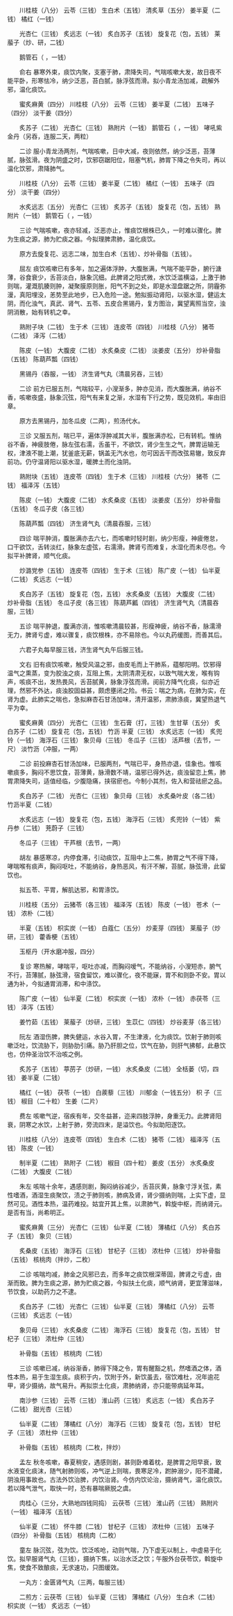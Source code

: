 <!-- { "loadSidebar": true } -->
　　川桂枝（八分） 云苓（三钱） 生白术（五钱） 清炙草（五分） 姜半夏（二钱） 橘红（一钱）

　　光杏仁（三钱） 炙远志（一钱） 炙白苏子（五钱） 旋复花（包，五钱） 莱菔子（炒、研，二钱）

　　鹅管石（ ，一钱）

　　俞右 暴寒外束，痰饮内聚，支塞于肺，肃降失司，气喘咳嗽大发，故日夜不能平卧，形寒怯冷，纳少泛恶，苔白腻，脉浮弦而滑。拟小青龙汤加减，疏解外邪，温化痰饮。

　　蜜炙麻黄（四分） 川桂枝（八分） 云苓（三钱） 姜半夏（二钱） 五味子（四分） 淡干姜（四分）

　　炙苏子（二钱） 光杏仁（三钱） 熟附片（一钱） 鹅管石（ ，一钱） 哮吼紫金丹（另吞，连服二天，两粒）

　　二诊 服小青龙汤两剂，气喘咳嗽，日中大减，夜则依然，纳少泛恶，苔薄腻，脉弦滑。夜为阴盛之时，饮邪窃踞阳位，阻塞气机，肺胃下降之令失司，再以温化饮邪，肃降肺气。

　　川桂枝（八分） 云苓（三钱） 姜半夏（二钱） 橘红（一钱） 五味子（四分） 淡干姜（四分）

　　水炙远志（五分） 光杏仁（三钱） 炙苏子（五钱） 旋复花（包，五钱） 熟附片（一钱） 鹅管石（ ，一钱）

　　三诊 气喘咳嗽，夜亦轻减，泛恶亦止，惟痰饮根株已久，一时难以骤化。脾为生痰之源，肺为贮痰之器。今拟理脾肃肺，温化痰饮。

　　原方去旋复花、远志二味，加生白术（五钱）、炒补骨脂（五钱）。

　　屈左 痰饮咳嗽已有多年，加之遍体浮肿，大腹胀满，气喘不能平卧，腑行溏薄，谷食衰少，舌苔淡白，脉象沉细。此脾肾之阳式微，水饮泛滥横溢，上激于肺则喘，灌溉肌腠则肿，凝聚膜原则胀，阳气不到之处，即是水湿盘踞之所，阴霾弥漫，真阳埋没，恙势至此地步，已入危险一途。勉拟振动肾阳，以驱水湿，健运太阴，而化浊气，真武、肾气、五苓、五皮合黑锡丹，复方图治，冀望离照当空，浊阴消散，始有转机之幸。

　　熟附子块（二钱） 生于术（三钱） 连皮苓（四钱） 川桂枝（八分） 猪苓（二钱） 泽泻（二钱）

　　陈皮（一钱） 大腹皮（二钱） 水炙桑皮（二钱） 淡姜皮（五分） 炒补骨脂（五钱） 陈葫芦瓢（四钱）

　　黑锡丹（吞服，一钱） 济生肾气丸（清晨另吞，三钱）

　　二诊 前方已服五剂，气喘较平，小溲渐多，肿亦见消，而大腹胀满，纳谷不香，咳嗽夜盛，脉象沉弦，阳气有来复之渐，水湿有下行之势，既见效机，率由旧章。

　　原方去黑锡丹，加冬瓜皮（二两），煎汤代水。

　　三诊 又服五剂，喘已平，遍体浮肿减其大半，腹胀满亦松，已有转机。惟纳谷不香，神疲肢倦，脉左弦右濡，舌虽干，不欲饮，肾少生生之气，脾胃运输无权，津液不能上潮，犹釜底无薪，锅盖无汽水也，勿可因舌干而改弦易辙，致反弃前功。仍守温肾阳以驱水湿，暖脾土而化浊阴。

　　熟附块（五钱） 连皮苓（四钱） 生于术（三钱） 川桂枝（六分） 猪苓（二钱） 福泽泻（五钱）

　　陈皮（一钱） 大腹皮（二钱） 水炙桑皮（五钱） 淡姜皮（五分） 炒补骨脂（五钱） 冬瓜子皮（各三钱）

　　陈葫芦瓢（四钱） 济生肾气丸（清晨吞服，三钱）

　　四诊 喘平肿消，腹胀满亦去六七，而咳嗽时轻时剧，纳少形瘦，神疲倦怠，口干欲饮，舌转淡红，脉象左虚弦，右濡滑。脾肾亏而难复，水湿化而未尽也。今拟平补脾肾，顺气化痰。

　　炒潞党参（五钱） 连皮苓（四钱） 生于术（三钱） 陈广皮（一钱） 仙半夏（二钱） 炙远志（一钱）

　　炙白苏子（五钱） 旋复花（包，五钱） 水炙桑皮（五钱） 大腹皮（二钱） 炒补骨脂（五钱） 冬瓜子皮（各三钱） 陈葫芦瓤（四钱） 济生肾气丸（清晨吞服，三钱）

　　五诊 喘平肿退，腹满亦消，惟咳嗽清晨较甚，形瘦神疲，纳谷不香，脉濡滑无力，脾肾亏虚，难以骤复，痰饮根株，亦不易除也。今以丸药缓图，而善其后。

　　六君子丸每早服三钱，济生肾气丸午后服三钱。

　　文右 旧有痰饮咳嗽，触受风温之邪，由皮毛而上干肺系，蕴郁阳明。饮邪得温气之熏蒸，变为胶浊之痰，互阻上焦，太阴清肃无权，以致气喘大发，喉有钩声，咳痰不出，发热畏风，舌苔腻黄，脉象浮弦而滑。阅前方降气化痰，似亦近理，然邪不外达，痰浊胶固益甚，颇虑壅闭之险。书云：喘之为病，在肺为实，在肾为虚。此肺实之喘也，急拟麻杏石甘汤加味，清开温邪，肃肺涤痰，冀望热退气平为幸。

　　蜜炙麻黄（四分） 光杏仁（三钱） 生石膏（打，三钱） 生甘草（五分） 炙白苏子（二钱） 旋复花（包，五钱） 竹沥 半夏（三钱） 水炙远志（一钱） 炙兜铃（一钱） 海浮石（三钱） 象贝母（三钱） 冬瓜子（三钱） 活芦根（去节，一尺） 淡竹沥（冲服，一两）

　　二诊 前投麻杏石甘汤加味，已服两剂，气喘已平，身热亦退，佳象也。惟咳嗽痰多，胸闷不思饮食，苔薄黄，脉滑数不靖，温邪已得外达，痰浊留恋上焦，肺胃肃降失司，适值经临，少腹隐痛，挟宿瘀也。今制小其剂，佐入和营祛瘀之品。

　　炙白苏子（二钱） 光杏仁（三钱） 象贝母（三钱） 水炙桑叶皮（各二钱） 竹沥半夏（二钱）

　　水炙远志（一钱） 旋复花（包，五钱） 海浮石（三钱） 炙兜铃（一钱） 紫丹参（二钱） 茺蔚子（三钱）

　　冬瓜子（三钱） 干芦根（去节，一两）

　　胡左 暴感寒凉，内停食滞，引动痰饮，互阻中上二焦，肺胃之气不得下降，哮喘喉有痰声，胸闷呕吐，不能纳谷，身热恶风，有汗不解，苔腻，脉弦滑，此留饮也。

　　拟五苓、平胃，解肌达邪，和胃涤饮。

　　川桂枝（五分） 云猪苓（各三钱） 福泽泻（五钱） 陈皮（一钱） 苍术（一钱） 浓朴（二钱）

　　半夏（五钱） 枳实炭（一钱） 白蔻仁（五分） 炒麦芽（四钱） 莱菔子（炒研，三钱） 藿香梗（五钱）

　　玉枢丹（开水磨冲服，四分）

　　复诊 寒热解，哮喘平，呕吐亦减，而胸闷嗳气，不能纳谷，小溲短赤，腑气不行，苔薄腻，脉弦滑，宿食留饮，难以骤化，夜不能寐，胃不和则卧不安。胃以通为补，今拟通胃消滞，和中涤饮。

　　陈广皮（一钱） 仙半夏（二钱） 枳实炭（一钱） 浓朴（一钱） 赤茯苓（三钱） 泽泻（五钱）

　　姜竹茹（五钱） 莱菔子（炒研，三钱） 生苡仁（四钱） 炒谷麦芽（各三钱）

　　阮左 酒湿伤脾，脾失健运，水谷入胃，不生津液，化为痰饮。饮射于肺则咳嗽泛吐，饮流胁下，则胁肋引痛。胁乃肝胆之位，饮气在胁，则肝气拂郁，此悬饮也，仿仲圣治饮不治咳之例。

　　炙苏子（五钱） 葶苈子（炒研，一钱） 水炙桑皮（二钱） 全栝蒌（切，四钱） 姜半夏（二钱）

　　橘红（一钱） 茯苓（一钱） 白蒺藜（三钱） 川郁金（一钱五分） 枳 子（三钱） 椒目（二十粒） 生姜（二片）

　　费左 咳嗽气逆，宿疾有年，交冬益甚，迩来四肢浮肿，身重无力。此脾肾阳衰，阴寒之水饮，上射于肺，旁流四末，是溢饮也。今拟助阳逐饮。

　　川桂枝（八分） 连皮苓（四钱） 生白术（二钱） 猪苓（二钱） 福泽泻（五钱） 陈皮（一钱）

　　制半夏（二钱） 熟附子（二钱） 椒目（四十粒） 姜皮（五分） 水炙桑皮（二钱） 大腹皮（二钱）

　　朱左 咳喘十余年，遇感则剧，胸闷纳谷减少，舌苔灰黄，脉象寸浮关弦，素性嗜酒，酒湿生痰聚饮，渍之于肺则咳，肺病及肾，肾少摄纳则喘，上实下虚，显然可见。酒性本热，温药难投。姑宜开其上焦，以肃肺气，斡旋中枢，而纳肾元。是否有当，尚希明正。

　　蜜炙麻黄（三分） 光杏仁（三钱） 仙半夏（二钱） 薄橘红（八分） 炙白苏子（五钱） 象贝（三钱）

　　炙桑皮（五钱） 海浮石（三钱） 甘杞子（三钱） 浓杜仲（三钱） 炒补骨脂（五钱） 核桃肉（拌炒，二枚）

　　二诊 咳喘均减，肺金之风邪已去，而多年之痰饮根深蒂固，脾肾之亏虚，由渐而致。脾为生痰之源，肺为贮痰之器，今拟扶土化痰，顺气纳肾，更宜薄滋味，节饮食，以助药力之不逮。

　　炙白苏子（二钱） 光杏仁（三钱） 仙半夏（三钱） 薄橘红（八分） 云苓（三钱） 炙远志（一钱）

　　象贝母（三钱） 水炙桑皮（二钱） 海浮石（三钱） 旋复花（包，五钱） 甘杞子（三钱） 浓杜仲（三钱）

　　补骨脂（五钱） 核桃肉（二钱）

　　三诊 咳嗽已减，纳谷渐香，肺得下降之令，胃有醒豁之机，然嗜酒之体，酒性本热，易于生湿生痰。痰积于内，饮附于外，新饮虽去，宿饮难杜，况年逾花甲，肾少摄纳，故气易升。再拟崇土化痰，肃肺纳肾，亦只能带病延年耳。

　　南沙参（三钱） 云苓（三钱） 淮山药（三钱） 炙远志（一钱） 炙白苏子（二钱） 甜光杏（三钱）

　　仙半夏（二钱） 薄橘红（八分） 海浮石（三钱） 旋复花（包，五钱） 甘杞子（三钱） 浓杜仲（三钱）

　　补骨脂（五钱） 核桃肉（二枚，拌炒）

　　孟左 秋冬咳嗽，春夏稍安，遇感则剧，甚则卧难着枕，是脾胃之阳早衰，致水液变化痰沫，随气射肺则咳，冲气逆上则喘，畏寒足冷，跗肿溺少，阳不潜藏，阴浊用事故也。古法外饮治脾，内饮治肾。今仿内饮论治，摄纳肾气，温化痰饮。若以降气泄气，取快一时，恐有暴喘厥脱之虞。

　　肉桂心（三分，大熟地四钱同捣） 云茯苓（三钱） 淮山药（三钱） 熟附片（一钱） 福泽泻（五钱）

　　仙半夏（二钱） 怀牛膝（二钱） 甘杞子（三钱） 浓杜仲（三钱） 五味子（四分） 补骨脂（五钱） 核桃肉（二枚）

　　童左 脉沉弦，弦为饮。饮泛咳呛，动则气喘，乃下虚无以制上，中虚易于化饮。拟早服肾气丸（三钱），摄纳下焦，以治水泛之饮；午服外台茯苓饮，斡旋中焦，使食不致酿痰，无求速功，只图缓效。

　　一丸方：金匮肾气丸（三两，每服三钱）

　　二煎方：云茯苓（三钱） 仙半夏（三钱） 薄橘红（八分） 生白术（二钱） 枳实炭（一钱） 炙远志（一钱）

